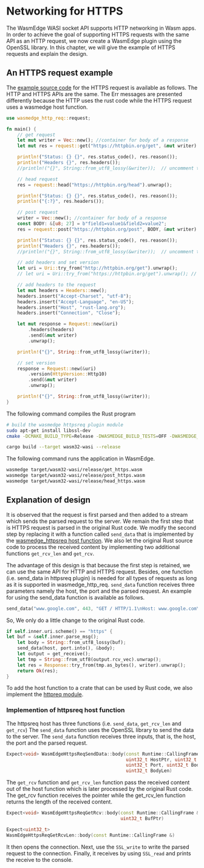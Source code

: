 # Networking for HTTPS

The WasmEdge WASI socket API supports HTTP networking in Wasm apps. In order to achieve the goal of supporting HTTPS requests with the same API as an HTTP request, we now create a WasmEdge plugin using the OpenSSL library. In this chapter, we will give the example of HTTPS requests and explain the design.

## An HTTPS request example

The [example source code](https://github.com/2019zhou/wasmedge_http_req/blob/zhou/httpsreq/examples/get_https.rs) for the HTTPS request is available as follows. The HTTP and HTTPS APIs are the same. The Err messages are presented differently because the HTTP uses the rust code while the HTTPS request uses a wasmedge host function.

```rust
use wasmedge_http_req::request;

fn main() {
    // get request
    let mut writer = Vec::new(); //container for body of a response
    let mut res = request::get("https://httpbin.org/get", &mut writer).unwrap();

    println!("Status: {} {}", res.status_code(), res.reason());
    println!("Headers {}", res.headers());
    //println!("{}", String::from_utf8_lossy(&writer));  // uncomment this line to display the content of writer

    // head request
    res = request::head("https://httpbin.org/head").unwrap();

    println!("Status: {} {}", res.status_code(), res.reason());
    println!("{:?}", res.headers());

    // post request
    writer = Vec::new(); //container for body of a response
    const BODY: &[u8; 27] = b"field1=value1&field2=value2";
    res = request::post("https://httpbin.org/post", BODY, &mut writer).unwrap();

    println!("Status: {} {}", res.status_code(), res.reason());
    println!("Headers {}", res.headers());
    //println!("{}", String::from_utf8_lossy(&writer));  // uncomment this line to display the content of writer

    // add headers and set version
    let uri = Uri::try_from("http://httpbin.org/get").unwrap();
    // let uri = Uri::try_from("https://httpbin.org/get").unwrap(); // uncomment the line for https request

    // add headers to the request
    let mut headers = Headers::new();
    headers.insert("Accept-Charset", "utf-8");
    headers.insert("Accept-Language", "en-US");
    headers.insert("Host", "rust-lang.org");
    headers.insert("Connection", "Close");

    let mut response = Request::new(&uri)
        .headers(headers)
        .send(&mut writer)
        .unwrap();

    println!("{}", String::from_utf8_lossy(&writer));

    // set version
    response = Request::new(&uri)
        .version(HttpVersion::Http10)
        .send(&mut writer)
        .unwrap();

    println!("{}", String::from_utf8_lossy(&writer));
}
```

The following command compiles the Rust program

```bash
# build the wasmedge httpsreq plugin module
sudo apt-get install libssl-dev
cmake -DCMAKE_BUILD_TYPE=Release -DWASMEDGE_BUILD_TESTS=OFF -DWASMEDGE_PLUGIN_HTTPSREQ=true  .. && make -j4

cargo build --target wasm32-wasi --release
```

The following command runs the application in WasmEdge.

```bash
wasmedge target/wasm32-wasi/release/get_https.wasm
wasmedge target/wasm32-wasi/release/post_https.wasm
wasmedge target/wasm32-wasi/release/head_https.wasm
```

## Explanation of design

It is observed that the request is first parsed and then added to a stream which sends the parsed request to the server. We remain the first step that is HTTPS request is parsed in the original Rust code. We modify the second step by replacing it with a function called `send_data` that is implemented by the [wasmedge_httpsreq host function](https://github.com/WasmEdge/WasmEdge/tree/master/plugins/wasmedge_httpsreq). We also let the original Rust source code to process the received content by implementing two additional functions `get_rcv_len` and `get_rcv`.

The advantage of this design is that because the first step is retained, we can use the same API for HTTP and HTTPS request. Besides, one function (i.e. send_data in httpsreq plugin) is needed for all types of requests as long as it is supported in wasmedge_http_req. `send_data` function receives three parameters namely the host, the port and the parsed request. An example for using the send_data function is available as follows.

```Rust
send_data("www.google.com", 443, "GET / HTTP/1.1\nHost: www.google.com\r\nConnection: Close\r\nReferer: https://www.google.com/\r\n\r\n");
```

So, We only do a little change to the original Rust code.

```Rust
if self.inner.uri.scheme() == "https" {
let buf = &self.inner.parse_msg();
    let body = String::from_utf8_lossy(buf);
    send_data(host, port.into(), &body);
    let output = get_receive();
    let tmp = String::from_utf8(output.rcv_vec).unwrap();
    let res = Response::try_from(tmp.as_bytes(), writer).unwrap();
    return Ok(res);
}
```

To add the host function to a crate that can be used by Rust code, we also implement the [httpreq module](https://github.com/second-state/wasmedge_http_req).

### Implemention of httpsreq host function

The httpsreq host has three functions (i.e. `send_data`, `get_rcv_len` and `get_rcv`)
The `send_data` function uses the OpenSSL library to send the data to the server. The `send_data` function receives three inputs, that is, the host, the port and the parsed request.

```cpp
Expect<void> WasmEdgeHttpsReqSendData::body(const Runtime::CallingFrame &Frame,
                                            uint32_t HostPtr, uint32_t HostLen,
                                            uint32_t Port, uint32_t BodyPtr,
                                            uint32_t BodyLen)
```

The `get_rcv` function and `get_rcv_len` function pass the received content out of the host function which is later processed by the original Rust code. The get_rcv function receives the pointer while the get_rcv_len function returns the length of the received content.

```cpp
Expect<void> WasmEdgeHttpsReqGetRcv::body(const Runtime::CallingFrame &Frame,
                                          uint32_t BufPtr)

Expect<uint32_t>
WasmEdgeHttpsReqGetRcvLen::body(const Runtime::CallingFrame &)
```

It then opens the connection. Next, use the `SSL_write` to write the parsed request to the connection. Finally, it receives by using `SSL_read` and prints the receive to the console.
